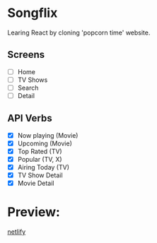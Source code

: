 # Songflix 

Learing React by cloning 'popcorn time' website.

## Screens 

- [ ] Home
- [ ] TV Shows 
- [ ] Search 
- [ ] Detail

## API Verbs 

- [x] Now playing (Movie)
- [x] Upcoming (Movie)
- [x] Top Rated (TV)
- [x] Popular (TV, X)
- [x] Airing Today (TV)
- [x] TV Show Detail
- [x] Movie Detail

# Preview:

[netlify](https://elastic-hamilton-500840.netlify.app)